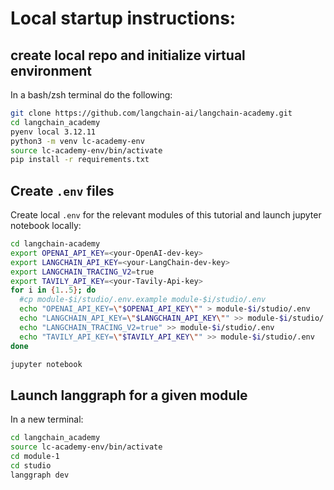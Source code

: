 # Local startup instructions:


## create local repo and initialize virtual environment

In a bash/zsh terminal do the following:

```bash
git clone https://github.com/langchain-ai/langchain-academy.git
cd langchain_academy
pyenv local 3.12.11
python3 -m venv lc-academy-env
source lc-academy-env/bin/activate
pip install -r requirements.txt
```

## Create `.env` files

Create local `.env` for the relevant modules of this tutorial and launch jupyter notebook locally:

```bash
cd langchain-academy
export OPENAI_API_KEY=<your-OpenAI-dev-key>
export LANGCHAIN_API_KEY=<your-LangChain-dev-key>
export LANGCHAIN_TRACING_V2=true
export TAVILY_API_KEY=<your-Tavily-Api-key>
for i in {1..5}; do
  #cp module-$i/studio/.env.example module-$i/studio/.env
  echo "OPENAI_API_KEY=\"$OPENAI_API_KEY\"" > module-$i/studio/.env
  echo "LANGCHAIN_API_KEY=\"$LANGCHAIN_API_KEY\"" >> module-$i/studio/.env
  echo "LANGCHAIN_TRACING_V2=true" >> module-$i/studio/.env
  echo "TAVILY_API_KEY=\"$TAVILY_API_KEY\"" >> module-$i/studio/.env
done

jupyter notebook
```

## Launch langgraph for a given module 
In a new terminal:
```bash
cd langchain_academy
source lc-academy-env/bin/activate
cd module-1
cd studio
langgraph dev
```
